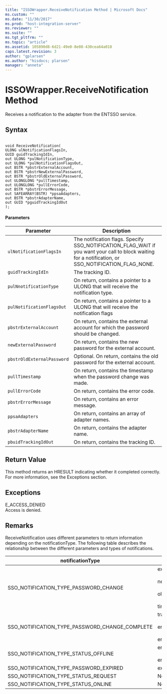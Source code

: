 ```yaml
---
title: "ISSOWrapper.ReceiveNotification Method | Microsoft Docs"
ms.custom: ""
ms.date: "11/30/2017"
ms.prod: "host-integration-server"
ms.reviewer: ""
ms.suite: ""
ms.tgt_pltfrm: ""
ms.topic: "article"
ms.assetid: 105890d8-6d21-49e0-8e08-430cea64a018
caps.latest.revision: 3
author: "gplarsen"
ms.author: "hisdocs; plarsen"
manager: "anneta"
---
```

# ISSOWrapper.ReceiveNotification Method
Receives a notification to the adapter from the ENTSSO service.  

## Syntax  

```cpp#  

void ReceiveNotification(  
ULONG ulNotificationFlagsIn,  
GUID guidTrackingIdIn,  
out ULONG *pulNotificationType,  
out ULONG *pulNotificationFlagsOut,  
out BSTR *pbstrExternalAccount,  
out BSTR *pbstrNewExternalPassword,  
out BSTR *pbstrOldExternalPassword,  
out ULONGLONG *pullTimestamp,  
out ULONGLONG *pullErrorCode,  
out BSTR *pbstrErrorMessage,  
out SAFEARRAY(BSTR) *ppsaAdapters,  
out BSTR *pbstrAdapterName,  
out GUID *pguidTrackingIdOut  
);  
```  

#### Parameters  

|Parameter|Description|  
|---------------|-----------------|  
|`ulNotificationFlagsIn`|The notification flags. Specify SSO_NOTIFICATION_FLAG_WAIT if you want your call to block waiting for a notification, or SSO_NOTIFICATION_FLAG_NONE.|  
|`guidTrackingIdIn`|The tracking ID.|  
|`pulNnotificationType`|On return, contains a pointer to a ULONG that will receive the notification type.|  
|`pulNotificationFlagsOut`|On return, contains a pointer to a ULONG that will receive the notification flags|  
|`pbstrExternalAccount`|On return, contains the external account for which the password should be changed.|  
|`newExternalPassword`|On return, contains the new password for the external account.|  
|`pbstrOldExternalPassword`|Optional. On return, contains the old password for the external account.|  
|`pullTimestamp`|On return, contains the timestamp when the password change was made.|  
|`pullErrorCode`|On return, contains the error code.|  
|`pbstrErrorMessage`|On return, contains an error message.|  
|`ppsaAdapters`|On return, contains an array of adapter names.|  
|`pbstrAdapterName`|On return, contains the adapter name.|  
|`pbuidTrackingIdOut`|On return, contains the tracking ID.|  

## Return Value  
 This method returns an HRESULT indicating whether it completed correctly. For more information, see the Exceptions section.  

## Exceptions  
 E_ACCESS_DENIED  
 Access is denied.  

## Remarks  
 ReceiveNotification uses different parameters to return information depending on the notificationType. The following table describes the relationship between the different parameters and types of notifications.  


|                notificationType                |                                              Parameters                                               |
|------------------------------------------------|-------------------------------------------------------------------------------------------------------|
|     SSO_NOTIFICATION_TYPE_PASSWORD_CHANGE      | externalAccount<br /><br /> newExternalPassword<br /><br /> oldExternalPassword<br /><br /> timestamp |
| SSO_NOTIFICATION_TYPE_PASSWORD_CHANGE_COMPLETE |                      trackingIdIn<br /><br /> errorCode<br /><br /> errorMessage                      |
|      SSO_NOTIFICATION_TYPE_STATUS_OFFLINE      |                                  errorCode<br /><br /> errorMessage                                   |
|     SSO_NOTIFICATION_TYPE_PASSWORD_EXPIRED     |                                            externalAccount                                            |
|      SSO_NOTIFICATION_TYPE_STATUS_REQUEST      |                                                 None                                                  |
|      SSO_NOTIFICATION_TYPE_STATUS_ONLINE       |                                                 None                                                  |

